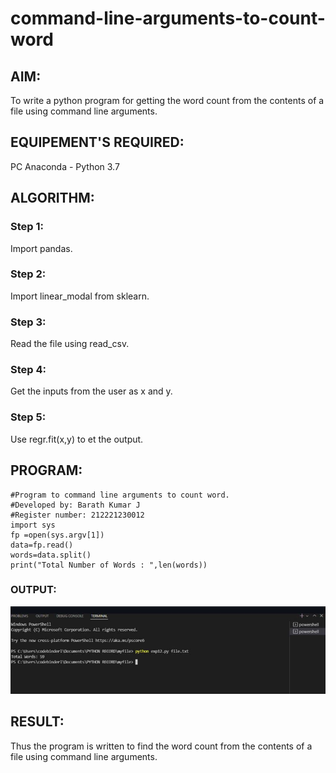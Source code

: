 # command-line-arguments-to-count-word
## AIM:
To write a python program for getting the word count from the contents of a file using command line arguments.
## EQUIPEMENT'S REQUIRED: 
PC
Anaconda - Python 3.7
## ALGORITHM: 
### Step 1:
 Import pandas.
### Step 2: 
 Import linear_modal from sklearn.
### Step 3: 
 Read the file using read_csv.
### Step 4:  
 Get the inputs from the user as x and y.
### Step 5: 
Use regr.fit(x,y) to et the output.

## PROGRAM:
```
#Program to command line arguments to count word.
#Developed by: Barath Kumar J
#Register number: 212221230012
import sys
fp =open(sys.argv[1])
data=fp.read()
words=data.split()
print("Total Number of Words : ",len(words))
```

### OUTPUT:
![output](1.JPG)



## RESULT:
Thus the program is written to find the word count from the contents of a file using command line arguments.
